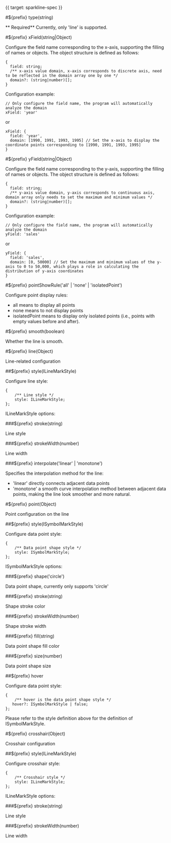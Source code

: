 {{ target: sparkline-spec }}

#${prefix} type(string)

** Required** Currently, only 'line' is supported.

#${prefix} xField(string|Object)

Configure the field name corresponding to the x-axis, supporting the filling of names or objects. The object structure is defined as follows:

```
{
  field: string;
  /** x-axis value domain, x-axis corresponds to discrete axis, need to be reflected in the domain array one by one */
  domain?: (string|number)[];
}
```

Configuration example:

```
// Only configure the field name, the program will automatically analyze the domain
xField: 'year'
```
or
```
xField: {
  field: 'year',
  domain: [1990, 1991, 1993, 1995] // Set the x-axis to display the coordinate points corresponding to [1990, 1991, 1993, 1995]
}
```

#${prefix} yField(string|Object)

Configure the field name corresponding to the y-axis, supporting the filling of names or objects. The object structure is defined as follows:

```
{
  field: string;
  /** y-axis value domain, y-axis corresponds to continuous axis, domain array only needs to set the maximum and minimum values */
  domain?: (string|number)[];
}
```
Configuration example:

```
// Only configure the field name, the program will automatically analyze the domain
yField: 'sales'
```
or
```
yField: {
  field: 'sales',
  domain: [0, 50000] // Set the maximum and minimum values of the y-axis to 0 to 50,000, which plays a role in calculating the distribution of y-axis coordinates
}
```

#${prefix} pointShowRule('all' | 'none' | 'isolatedPoint')

Configure point display rules:
- all means to display all points
- none means to not display points
- isolatedPoint means to display only isolated points (i.e., points with empty values before and after).

#${prefix} smooth(boolean)

Whether the line is smooth.

#${prefix} line(Object)

Line-related configuration

##${prefix} style(ILineMarkStyle)

Configure line style:

```
{
    /** Line style */
    style: ILineMarkStyle;
};
```
ILineMarkStyle options:

###${prefix} stroke(string)

Line style

###${prefix} strokeWidth(number)

Line width

###${prefix} interpolate('linear' | 'monotone')

Specifies the interpolation method for the line:
- 'linear' directly connects adjacent data points
- 'monotone' a smooth curve interpolation method between adjacent data points, making the line look smoother and more natural.

#${prefix} point(Object)

Point configuration on the line

##${prefix} style(ISymbolMarkStyle)

Configure data point style:

```
{
    /** Data point shape style */
    style: ISymbolMarkStyle;
};
```
ISymbolMarkStyle options:

###${prefix} shape('circle')

Data point shape, currently only supports 'circle'

###${prefix} stroke(string)

Shape stroke color

###${prefix} strokeWidth(number)

Shape stroke width

###${prefix} fill(string)

Data point shape fill color

###${prefix} size(number)

Data point shape size

##${prefix} hover

Configure data point style:

```
{
    /** hover is the data point shape style */
   hover?: ISymbolMarkStyle | false;
};
```
Please refer to the style definition above for the definition of ISymbolMarkStyle.

#${prefix} crosshair(Object)

Crosshair configuration

##${prefix} style(ILineMarkStyle)

Configure crosshair style:

```
{
    /** Crosshair style */
    style: ILineMarkStyle;
};
```
ILineMarkStyle options:

###${prefix} stroke(string)

Line style

###${prefix} strokeWidth(number)

Line width